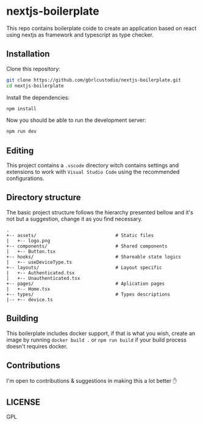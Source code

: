# nextjs-boilerplate

This repo contains boilerplate coide to create an application based on react using nextjs as framework and typescript as type checker.

## Installation

Clone this repository:

```sh
git clone https://github.com/gbrlcustodio/nextjs-boilerplate.git
cd nextjs-boilerplate
```

Install the dependencies:

```sh
npm install
```

Now you should be able to run the development server:

```sh
npm run dev
```

## Editing

This project contains a `.vscode` directory witch contains settings and extensions to work with `Visual Studio Code` using the recommended configurations.

## Directory structure

The basic project structure follows the hierarchy presented bellow and it's not but a suggestion, change it as you find necessary.

```
.
+-- assets/                             # Static files
|   +-- logo.png
+-- components/                         # Shared components
|   +-- Button.tsx
+-- hooks/                              # Shareable state logics
|   +-- useDeviceType.ts
+-- layouts/                            # Layout specific
|   +-- Authenticated.tsx
|   +-- Unauthenticated.tsx
+-- pages/                              # Aplication pages
|   +-- Home.tsx
+-- types/                              # Types descriptions
|-- +-- device.ts
```

## Building

This boilerplate includes docker support, if that is what you wish, create an image by running `docker build .` or `npm run build` if your build process doesn't requires docker.

## Contributions

I'm open to contributions & suggestions in making this a lot better :hand:

## LICENSE

GPL
